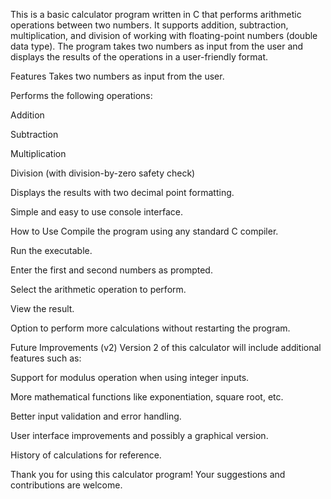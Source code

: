 This is a basic calculator program written in C that performs arithmetic operations between two numbers. It supports addition, subtraction, multiplication, and division of working with floating-point numbers (double data type). The program takes two numbers as input from the user and displays the results of the operations in a user-friendly format.

Features
Takes two numbers as input from the user.

Performs the following operations:

Addition

Subtraction

Multiplication

Division (with division-by-zero safety check)

Displays the results with two decimal point formatting.

Simple and easy to use console interface.

How to Use
Compile the program using any standard C compiler.

Run the executable.

Enter the first and second numbers as prompted.

Select the arithmetic operation to perform.

View the result.

Option to perform more calculations without restarting the program.

Future Improvements (v2)
Version 2 of this calculator will include additional features such as:

Support for modulus operation when using integer inputs.

More mathematical functions like exponentiation, square root, etc.

Better input validation and error handling.

User interface improvements and possibly a graphical version.

History of calculations for reference.

Thank you for using this calculator program! Your suggestions and contributions are welcome.
